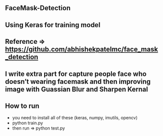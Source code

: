 ## FaceMask-Detection		
## Using Keras for training model 
## Reference => https://github.com/abhishekpatelmc/face_mask_detection
## I write extra part for capture people face who doesn’t wearing facemask and then improving image with Guassian Blur and Sharpen Kernal
## How to run
* you need to install all of these (keras, numpy, imutils, opencv)
* python train.py 
* then run => python test.py
